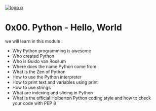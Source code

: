 [![logo p](https://upload.wikimedia.org/wikipedia/commons/thumb/f/f8/Python_logo_and_wordmark.svg/1200px-Python_logo_and_wordmark.svg.png "logo p")](https://upload.wikimedia.org/wikipedia/commons/thumb/f/f8/Python_logo_and_wordmark.svg/1200px-Python_logo_and_wordmark.svg.png "logo p")

# 0x00. Python - Hello, World

we will learn in this module :

- Why Python programming is awesome
- Who created Python
- Who is Guido van Rossum
- Where does the name Python come from
- What is the Zen of Python
- How to use the Python interpreter
- How to print text and variables using print
- How to use strings
- What are indexing and slicing in Python
- What is the official Holberton Python coding style and how to check your code with PEP 8